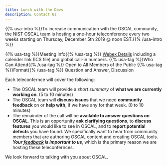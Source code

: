 ```yaml
---
title: Lunch with the Devs
description: Contact Us
---
```


{{% usa-intro %}}To increase communication with the OSCAL community, the NIST OSCAL team is hosting a one-hour teleconference every two weeks starting on Thursday, December 5th 2019 @ noon EST.{{% /usa-intro %}}

{{% usa-tag %}}Meeting Info{{% /usa-tag %}} [Webex Details](https://nist-773-05.my.webex.com/nist-773-05.my/j.php?MTID=mc8a1cd181d1a5cdf769753c688a5aaf6) including a calender link (ICS file) and global call-in numbers.
{{% usa-tag %}}Who Can Attend{{% /usa-tag %}} Open to All Members of the Public
{{% usa-tag %}}Format{{% /usa-tag %}} Question and Answer, Discussion

Each teleconfernce will cover the following:

- The OSCAL team will provide a *short summary* of **what we are currently working on**. (5 to 10 minutes)
- The OSCAL team will **discuss issues** that we need **community feedback** on or **help with**, if we have any for that week. (0 to 10 minutes)
- The remainder of the call will be **available to answer questions on OSCAL**. This is an opportunity **ask clarifying questions**, to **discuss features** you would like to see in OSCAL, and to **report potential defects** you have found. We specifically want to hear from community members that are authoring OSCAL content and creating OSCAL tools. ***Your [feedback](/contribute/contact/) is important to us***, which is the primary reason we are hosting these teleconfernces.

We look forward to talking with you about OSCAL.
